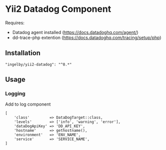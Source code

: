 # Yii2 Datadog Component

Requires:
- Datadog agent installed (https://docs.datadoghq.com/agent/)
- dd-trace-php extention (https://docs.datadoghq.com/tracing/setup/php)


## Installation

```
"ingelby/yii2-datadog": "^0.*"
```

## Usage

### Logging

Add to log component

```
[
    'class'         => DataDogTarget::class,
    'levels'        => ['info', 'warning', 'error'],
    'dataDogApiKey' => 'DD_API_KEY',
    'hostname'      => gethostname(),
    'environment'   => 'ENV_NAME',
    'service'       => 'SERVICE_NAME',
]
```
